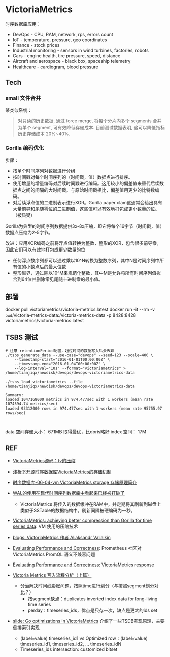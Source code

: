 # VictoriaMetrics

时序数据库应用：

- DevOps - CPU, RAM, network, rps, errors count
- IoT - temperature, pressure, geo coordinates
- Finance - stock prices
- Industrial monitoring - sensors in wind turbines, factories, robots
- Cars - engine health, tire pressure, speed, distance
- Aircraft and aerospace - black box, spaceship telemetry
- Healthcare - cardiogram, blood pressure



## Tech

### small 文件合并

某类似系统：
> 对只读的历史数据, 通过 force merge, 将每个分片内多个 segments 合并为单个 segment, 可有效降低存储成本. 目前测试数据表明, 这可以降低指标历史存储成本 20%~40%.

###  Gorilla 编码优化

步骤：
- 按单个时间序列对数据进行分组
- 按时间戳对每个时间序列的（时间戳，值）数据点进行排序。
- 使用增量的增量编码对后续时间戳进行编码。这用较小的偏差值来替代后续数据点之间的间隔的大时间戳。与原始时间戳相比，偏差值用更少的比特数编码。
- 对后续浮点值的二进制表示进行XOR。Gorilla paper clam这通常会给出具有大量前导和尾随零位的二进制值，这些值可以有效地打包成更小数量的位。（被质疑）

Gorilla为典型的时间序列数据提供3x-8x压缩，即它将每个16字节（时间戳，值）数据点压缩为2-5字节。

改进：应用XOR编码之前将浮点值转换为整数，整形的XOR，包含很多前导零，因此它们可以有效地打包成更少数量的位

- 任何浮点数序列都可以通过乘以10^N转换为整数序列，其中N是时间序列中所有值的小数点后的最大位数
- 整形越界，通过除以10^M来规范化整数，其中M是允许将所有时间序列值拟合到64位并删除常见尾随十进制零的最小值。


## 部署
docker pull victoriametrics/victoria-metrics:latest
docker run -it --rm -v `pwd`/victoria-metrics-data:/victoria-metrics-data -p 8428:8428 victoriametrics/victoria-metrics:latest




## TSBS 测试

```shell
# 注意 retentionPeriod配置，超过时间的数据写入后会丢弃
./tsbs_generate_data --use-case="devops" --seed=123 --scale=400 \                            
    --timestamp-start="2016-01-01T00:00:00Z" \
    --timestamp-end="2016-01-04T00:00:00Z" \
    --log-interval="10s" --format="victoriametrics" > /home/tianjiqx/newdisk/devops/devops-victoriametrics-data

./tsbs_load_victoriametrics --file /home/tianjiqx/newdisk/devops/devops-victoriametrics-data

Summary:
loaded 1047168000 metrics in 974.477sec with 1 workers (mean rate 1074594.74 metrics/sec)
loaded 93312000 rows in 974.477sec with 1 workers (mean rate 95755.97 rows/sec)



```

data 空间存储大小： 671MB 取得最优，比doris略好
index 空间： 17M


## REF

- [VictoriaMetrics源码：tv的压缩](https://segmentfault.com/a/1190000043749609)
- [浅析下开源时序数据库VictoriaMetrics的存储机制](https://zhuanlan.zhihu.com/p/368912946)
- [时序数据库-06-04-vm VictoriaMetrics storage 存储原理简介](https://houbb.github.io/2019/04/01/database-time-seriers-06-04-vm-storage)

- [WAL的使用在现代时间序列数据库中看起来已经被打破了](https://valyala.medium.com/wal-usage-looks-broken-in-modern-time-series-databases-b62a627ab704)
    - VictoriaMetrics 将传入的数据缓冲在RAM中，并定期将其刷新到磁盘上类似于SSTable的数据结构中。刷新间隔被硬编码为一秒。

- [VictoriaMetrics: achieving better compression than Gorilla for time series data](https://faun.pub/victoriametrics-achieving-better-compression-for-time-series-data-than-gorilla-317bc1f95932): VM 使用的压缩技术

- [blogs: VictoriaMetrics 作者 Aliaksandr Valialkin](https://valyala.medium.com/)

- [Evaluating Performance and Correctness](https://www.robustperception.io/evaluating-performance-and-correctness/):  Prometheus 社区对 VictoriaMetrics PromQL 语义不兼容问题
- [Evaluating Performance and Correctness](https://valyala.medium.com/evaluating-performance-and-correctness-victoriametrics-response-e27315627e87): VictoriaMetrics response

- [Victoria Metrics 写入流程分析（上篇）](https://liujiacai.net/blog/2024/07/01/vm-write-analysis/)
    - 分治解决时间线膨胀问题，按照time进行划分（与按照segment划分对比？）
        - 按segment缺点：duplicates inverted index data for long-living time series
        - perday：timeseries_ids，优点是只存一次，缺点是更大的ids set

- [slide: Go optimizations in VictoriaMetrics](https://docs.google.com/presentation/d/1k7OjHvxTHA7669MFwsNTCx8hII-a8lNvpmQetLxmrEU/edit#slide=id.g623cf286f0_0_76) 介绍了一些TSDB实现原理，主要倒排索引实现
    - (label=value) timeseries_id1  vs Optimized row：(label=value) timeseries_id1, timeseries_id2, … timeseries_idN
    - Timeseries_ids intersection: customized bitset